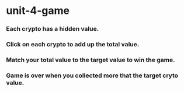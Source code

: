 # unit-4-game

### Each crypto has a hidden value.
### Click on each crypto to add up the total value.
### Match your total value to the target value to win the game.
### Game is over when you collected more that the target cryto value.
